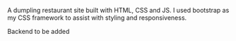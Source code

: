 A dumpling restaurant site built with HTML, CSS and JS. I used bootstrap as my CSS framework to assist with styling and responsiveness. 

Backend to be added
